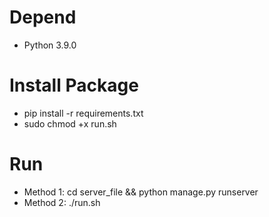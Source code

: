 # Depend
- Python 3.9.0
# Install Package
- pip install -r requirements.txt
- sudo chmod +x run.sh
# Run
- Method 1: cd server_file && python manage.py runserver
- Method 2: ./run.sh
